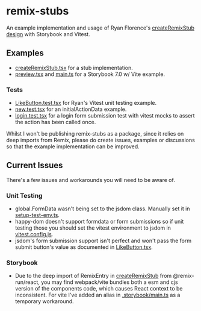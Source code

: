 # remix-stubs

An example implementation and usage of Ryan Florence's [createRemixStub design](https://github.com/remix-run/remix/discussions/2481) with Storybook and Vitest.

## Examples
- [createRemixStub.tsx](./packages/remix-stubs/src/createRemixStub.tsx) for a stub implementation.
- [preview.tsx](./apps/stubs-example/.storybook/preview.tsx) and [main.ts](apps/stubs-example/.storybook/main.ts) for a Storybook 7.0 w/ Vite example.
### Tests
- [LikeButton.test.tsx](./apps/stubs-example/app/components/LikeButton.test.tsx) for Ryan's Vitest unit testing example.
- [new.test.tsx](./apps/stubs-example/app/routes/notes/new.test.tsx) for an initialActionData example.
- [login.test.tsx](./apps/stubs-example/app/routes/login.test.tsx) for a login form submission test with vitest mocks to assert the action has been called once.

Whilst I won't be publishing remix-stubs as a package, since it relies on deep imports from Remix, please do create issues, examples or discussions so that the example implementation can be improved.

## Current Issues

There's a few issues and workarounds you will need to be aware of.

### Unit Testing

- global.FormData wasn't being set to the jsdom class. Manually set it in [setup-test-env.ts](./apps/stubs-example/test/setup-test-env.ts).
- happy-dom doesn't support formdata or form submissions so if unit testing those you should set the vitest environment to jsdom in [vitest.config.js](./apps/stubs-example/vitest.config.js).
- jsdom's form submission support isn't perfect and won't pass the form submit button's value as documented in [LikeButton.tsx](./apps/stubs-example/app/components/LikeButton.tsx).

### Storybook

- Due to the deep import of RemixEntry in [createRemixStub](./packages/remix-stubs/src/createRemixStub.tsx) from @remix-run/react, you may find webpack/vite bundles both a esm and cjs version of the components code, which causes React context to be inconsistent. For vite I've added an alias in [.storybook/main.ts](./apps/stubs-example/.storybook/main.ts) as a temporary workaround.